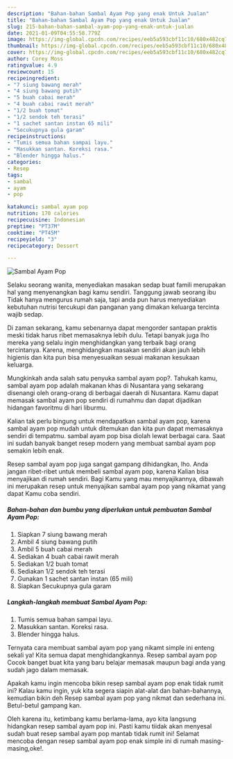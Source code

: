 ```yaml
---
description: "Bahan-bahan Sambal Ayam Pop yang enak Untuk Jualan"
title: "Bahan-bahan Sambal Ayam Pop yang enak Untuk Jualan"
slug: 215-bahan-bahan-sambal-ayam-pop-yang-enak-untuk-jualan
date: 2021-01-09T04:55:58.779Z
image: https://img-global.cpcdn.com/recipes/eeb5a593cbf11c10/680x482cq70/sambal-ayam-pop-foto-resep-utama.jpg
thumbnail: https://img-global.cpcdn.com/recipes/eeb5a593cbf11c10/680x482cq70/sambal-ayam-pop-foto-resep-utama.jpg
cover: https://img-global.cpcdn.com/recipes/eeb5a593cbf11c10/680x482cq70/sambal-ayam-pop-foto-resep-utama.jpg
author: Corey Moss
ratingvalue: 4.9
reviewcount: 15
recipeingredient:
- "7 siung bawang merah"
- "4 siung bawang putih"
- "5 buah cabai merah"
- "4 buah cabai rawit merah"
- "1/2 buah tomat"
- "1/2 sendok teh terasi"
- "1 sachet santan instan 65 mili"
- "Secukupnya gula garam"
recipeinstructions:
- "Tumis semua bahan sampai layu."
- "Masukkan santan. Koreksi rasa."
- "Blender hingga halus."
categories:
- Resep
tags:
- sambal
- ayam
- pop

katakunci: sambal ayam pop 
nutrition: 170 calories
recipecuisine: Indonesian
preptime: "PT37M"
cooktime: "PT45M"
recipeyield: "3"
recipecategory: Dessert

---
```



![Sambal Ayam Pop](https://img-global.cpcdn.com/recipes/eeb5a593cbf11c10/680x482cq70/sambal-ayam-pop-foto-resep-utama.jpg)

Selaku seorang wanita, menyediakan masakan sedap buat famili merupakan hal yang menyenangkan bagi kamu sendiri. Tanggung jawab seorang ibu Tidak hanya mengurus rumah saja, tapi anda pun harus menyediakan kebutuhan nutrisi tercukupi dan panganan yang dimakan keluarga tercinta wajib sedap.

Di zaman  sekarang, kamu sebenarnya dapat mengorder santapan praktis meski tidak harus ribet memasaknya lebih dulu. Tetapi banyak juga lho mereka yang selalu ingin menghidangkan yang terbaik bagi orang tercintanya. Karena, menghidangkan masakan sendiri akan jauh lebih higienis dan kita pun bisa menyesuaikan sesuai makanan kesukaan keluarga. 



Mungkinkah anda salah satu penyuka sambal ayam pop?. Tahukah kamu, sambal ayam pop adalah makanan khas di Nusantara yang sekarang disenangi oleh orang-orang di berbagai daerah di Nusantara. Kamu dapat memasak sambal ayam pop sendiri di rumahmu dan dapat dijadikan hidangan favoritmu di hari liburmu.

Kalian tak perlu bingung untuk mendapatkan sambal ayam pop, karena sambal ayam pop mudah untuk ditemukan dan kita pun dapat memasaknya sendiri di tempatmu. sambal ayam pop bisa diolah lewat berbagai cara. Saat ini sudah banyak banget resep modern yang membuat sambal ayam pop semakin lebih enak.

Resep sambal ayam pop juga sangat gampang dihidangkan, lho. Anda jangan ribet-ribet untuk membeli sambal ayam pop, karena Kalian bisa menyajikan di rumah sendiri. Bagi Kamu yang mau menyajikannya, dibawah ini merupakan resep untuk menyajikan sambal ayam pop yang nikamat yang dapat Kamu coba sendiri.

<!--inarticleads1-->

##### Bahan-bahan dan bumbu yang diperlukan untuk pembuatan Sambal Ayam Pop:

1. Siapkan 7 siung bawang merah
1. Ambil 4 siung bawang putih
1. Ambil 5 buah cabai merah
1. Sediakan 4 buah cabai rawit merah
1. Sediakan 1/2 buah tomat
1. Sediakan 1/2 sendok teh terasi
1. Gunakan 1 sachet santan instan (65 mili)
1. Siapkan Secukupnya gula garam




<!--inarticleads2-->

##### Langkah-langkah membuat Sambal Ayam Pop:

1. Tumis semua bahan sampai layu.
1. Masukkan santan. Koreksi rasa.
1. Blender hingga halus.




Ternyata cara membuat sambal ayam pop yang nikamt simple ini enteng sekali ya! Kita semua dapat menghidangkannya. Resep sambal ayam pop Cocok banget buat kita yang baru belajar memasak maupun bagi anda yang sudah jago dalam memasak.

Apakah kamu ingin mencoba bikin resep sambal ayam pop enak tidak rumit ini? Kalau kamu ingin, yuk kita segera siapin alat-alat dan bahan-bahannya, kemudian bikin deh Resep sambal ayam pop yang nikmat dan sederhana ini. Betul-betul gampang kan. 

Oleh karena itu, ketimbang kamu berlama-lama, ayo kita langsung hidangkan resep sambal ayam pop ini. Pasti kamu tiidak akan menyesal sudah buat resep sambal ayam pop mantab tidak rumit ini! Selamat mencoba dengan resep sambal ayam pop enak simple ini di rumah masing-masing,oke!.


